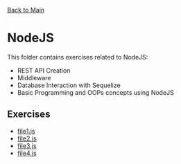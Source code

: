 [Back to Main](../readme.md)

# NodeJS

This folder contains exercises related to NodeJS:

* REST API Creation
* Middleware
* Database Interaction with Sequelize
* Basic Programming and OOPs concepts using NodeJS

## Exercises

* [file1.js](file1.js)
* [file2.js](file2.js)
* [file3.js](file3.js)
* [file4.js](file4.js)